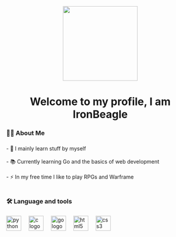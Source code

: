 <div align="center">
  <img height="200" src="https://i.giphy.com/media/v1.Y2lkPTc5MGI3NjExeW5jbnJmZHFtZzN2cnB5a2F4YTBvd2k1ZzA4bTRvNzc4aG9qcnVhMSZlcD12MV9pbnRlcm5hbF9naWZfYnlfaWQmY3Q9Zw/xTiIzJSKB4l7xTouE8/giphy.gif"  />
</div>

###

<h1 align="center">Welcome to my profile, I am IronBeagle</h1>

###

<h3 align="left">👨‍💻  About Me</h3>

###

<p align="left">- 🔭 I mainly learn stuff by myself<br><br>- 📚 Currently learning Go and the basics of web development<br><br>- ⚡ In my free time I like to play RPGs and Warframe<br><br></p>

###

<h3 align="left">🛠️ Language and tools</h3>

###

<div align="left">
  <img src="https://cdn.jsdelivr.net/gh/devicons/devicon/icons/python/python-original.svg" height="40" alt="python logo"  />
  <img width="12" />
  <img src="https://cdn.jsdelivr.net/gh/devicons/devicon/icons/c/c-original.svg" height="40" alt="c logo"  />
  <img width="12" />
  <img src="https://cdn.simpleicons.org/go/00ADD8" height="40" alt="go logo"  />
  <img width="12" />
  <img src="https://cdn.jsdelivr.net/gh/devicons/devicon/icons/html5/html5-original.svg" height="40" alt="html5 logo"  />
  <img width="12" />
  <img src="https://cdn.jsdelivr.net/gh/devicons/devicon/icons/css3/css3-original.svg" height="40" alt="css3 logo"  />
</div>

###
